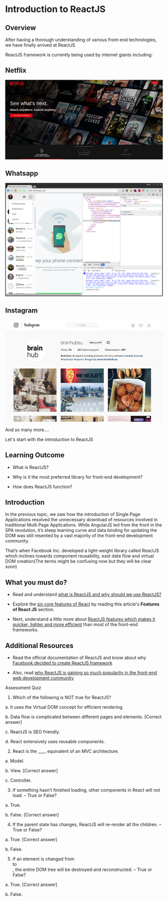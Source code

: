 # Introduction to ReactJS

## Overview

After having a thorough understanding of various front-end technologies, we have finally arrived at ReactJS

ReactJS framework is currently being used by internet giants including:

## Netflix
![](../images/netflix.jpeg)

## Whatsapp
![](../images/whatsapp.png)

## Instagram
![](../images/instagram.png)

And so many more....


Let's start with the introduction to ReactJS



## Learning Outcome

-	What is ReactJS?

-	Why is it the most preferred library for front-end development?

-	How does ReactJS function?

## Introduction

In the previous topic, we saw how the introduction of Single Page Applications resolved the unnecessary download of resources involved in traditional Multi Page Applications. While AngularJS led from the front in the SPA revolution, it’s steep learning curve and data binding for updating the DOM was still resented by a vast majority of the front-end development community.

That’s when Facebook Inc. developed a light-weight library called ReactJS which inclines towards component reusability, east data flow and virtual DOM creation(The terms might be confusing now but they will be clear soon)  


## What you must do?

-	Read and understand [what is ReactJS and why should we use ReactJS?](https://codeburst.io/what-is-reactjs-and-how-can-make-your-life-easier-3beb797f30e4)

- Explore the [six core features of React](https://www.credencys.com/blog/unveil-key-features-of-react-js-for-web-mobile-app-development/) by reading this article's **Features of React JS** section.

-	Next, understand a little more about [ReactJS features which makes it quicker, lighter and more efficient](https://hackernoon.com/virtual-dom-in-reactjs-43a3fdb1d130) than most of the front-end frameworks.

## Additional Resources

-	Read the official documentation of ReactJS and know about why [Facebook decided to create ReactJS framework](https://reactjs.org/blog/2013/06/05/why-react.html) 

-	Also, read [why ReactJS is gaining so much popularity in the front-end web development community](https://medium.com/@thinkwik/why-reactjs-is-gaining-so-much-popularity-these-days-c3aa686ec0b3) 


Assessment Quiz

1.	Which of the following is NOT true for ReactJS?

a.	It uses the Virtual DOM concept for efficient rendering.

b.	Data flow is complicated between different pages and elements. [Correct answer]

c.	ReactJS is SEO friendly.

d.	React extensively uses reusable components.

2.	React is the ____ equivalent of an MVC architecture.

a.	Model.

b.	View. [Correct answer]

c.	Controller.

3.	If something hasn’t finished loading, other components in React will not load. – True or False?

a.	True.

b.	False. [Correct answer]

4.	If the parent state has changes, ReactJS will re-render all the children. – True or False?

a.	True. [Correct answer]

b.	False.

5.	If an element is changed from <div> to <article>, the entire DOM tree will be destroyed and reconstructed. – True or False?

a.	True. [Correct answer]

b.	False.
